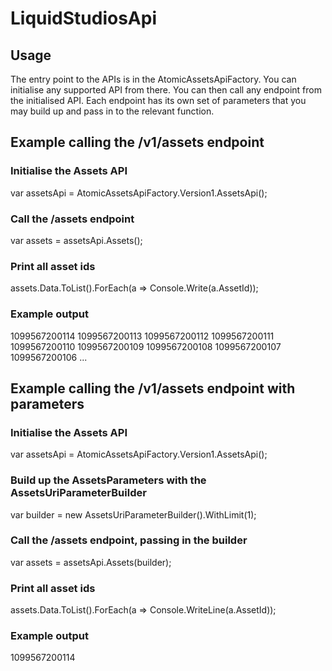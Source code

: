 ﻿# LiquidStudiosApi
 ## Usage

 The entry point to the APIs is in the AtomicAssetsApiFactory. You can initialise any supported API from there.
 You can then call any endpoint from the initialised API.
 Each endpoint has its own set of parameters that you may build up and pass in to the relevant function.

 ## Example calling the /v1/assets endpoint
 ### Initialise the Assets API
 var assetsApi = AtomicAssetsApiFactory.Version1.AssetsApi();
 
 ### Call the /assets endpoint
 var assets = assetsApi.Assets();
 
 ### Print all asset ids
 assets.Data.ToList().ForEach(a => Console.Write(a.AssetId));
 
 ### Example output
 1099567200114
 1099567200113
 1099567200112
 1099567200111
 1099567200110
 1099567200109
 1099567200108
 1099567200107
 1099567200106
 ...
 
 ## Example calling the /v1/assets endpoint with parameters
 ### Initialise the Assets API
 var assetsApi = AtomicAssetsApiFactory.Version1.AssetsApi();
 
 ### Build up the AssetsParameters with the AssetsUriParameterBuilder
 var builder = new AssetsUriParameterBuilder().WithLimit(1);
 
 ### Call the /assets endpoint, passing in the builder
 var assets = assetsApi.Assets(builder);
 
 ### Print all asset ids
 assets.Data.ToList().ForEach(a => Console.WriteLine(a.AssetId));
 
 ### Example output
 1099567200114
